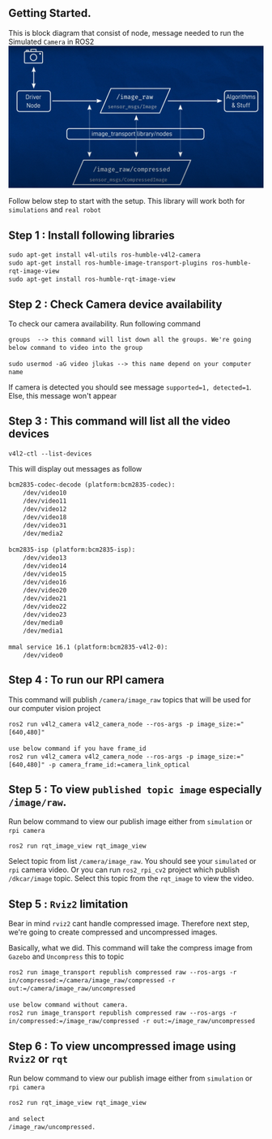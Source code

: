 ## Getting Started.

This is block diagram that consist of node, message needed to run the Simulated `Camera` in ROS2
![Alt text](image.png)

Follow below step to start with the setup. This library will work both for `simulations` and `real robot`

## Step 1 : Install following libraries
```
sudo apt-get install v4l-utils ros-humble-v4l2-camera
sudo apt-get install ros-humble-image-transport-plugins ros-humble-rqt-image-view
sudo apt-get install ros-humble-rqt-image-view
```

## Step 2 : Check Camera device availability

To check our camera availability. Run following command
```
groups  --> this command will list down all the groups. We're going below command to video into the group

sudo usermod -aG video jlukas --> this name depend on your computer name
```

If camera is detected you should see message `supported=1, detected=1`. Else, this message won't appear

## Step 3 : This command will list all the video devices
```
v4l2-ctl --list-devices
```

This will display out messages as follow
```
bcm2835-codec-decode (platform:bcm2835-codec):
	/dev/video10
	/dev/video11
	/dev/video12
	/dev/video18
	/dev/video31
	/dev/media2

bcm2835-isp (platform:bcm2835-isp):
	/dev/video13
	/dev/video14
	/dev/video15
	/dev/video16
	/dev/video20
	/dev/video21
	/dev/video22
	/dev/video23
	/dev/media0
	/dev/media1

mmal service 16.1 (platform:bcm2835-v4l2-0):
	/dev/video0
```

## Step 4 : To run our RPI camera

This command will publish `/camera/image_raw` topics that will be used for our computer vision project
```
ros2 run v4l2_camera v4l2_camera_node --ros-args -p image_size:="[640,480]"

use below command if you have frame_id
ros2 run v4l2_camera v4l2_camera_node --ros-args -p image_size:="[640,480]" -p camera_frame_id:=camera_link_optical
```

## Step 5 : To view `published topic image` especially `/image/raw`.

Run below command to view our publish image either from `simulation` or `rpi camera` 
```
ros2 run rqt_image_view rqt_image_view
```

Select topic from list `/camera/image_raw`. You should see your `simulated` or `rpi` camera video.
Or you can run `ros2_rpi_cv2` project which publish `/dkcar/image` topic. Select this topic from the `rqt_image` to 
view the video.

## Step 5 : `Rviz2` limitation

Bear in mind `rviz2` cant handle compressed image. Therefore next step, we're going to create compressed and uncompressed images.

Basically, what we did. This command will take the compress image from `Gazebo` and `Uncompress` this to topic

```
ros2 run image_transport republish compressed raw --ros-args -r in/compressed:=/camera/image_raw/compressed -r out:=/camera/image_raw/uncompressed

use below command without camera.
ros2 run image_transport republish compressed raw --ros-args -r in/compressed:=/image_raw/compressed -r out:=/image_raw/uncompressed
```

## Step 6 : To view uncompressed image using `Rviz2` or `rqt`

Run below command to view our publish image either from `simulation` or `rpi camera` 
```
ros2 run rqt_image_view rqt_image_view

and select 
/image_raw/uncompressed.
```


